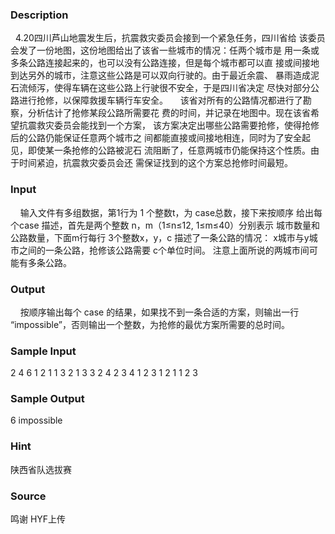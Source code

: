 
### Description
  4.20四川芦山地震发生后，抗震救灾委员会接到一个紧急任务，四川省给
该委员会发了一份地图，这份地图给出了该省一些城市的情况：任两个城市是
用一条或多条公路连接起来的，也可以没有公路连接，但是每个城市都可以直
接或间接地到达另外的城市，注意这些公路是可以双向行驶的。由于最近余震、
暴雨造成泥石流倾泻，使得车辆在这些公路上行驶很不安全，于是四川省决定
尽快对部分公路进行抢修，以保障救援车辆行车安全。
    该省对所有的公路情况都进行了勘察，分析估计了抢修某段公路所需要花
费的时间，并记录在地图中。现在该省希望抗震救灾委员会能找到一个方案，
该方案决定出哪些公路需要抢修，使得抢修后的公路仍能保证任意两个城市之
间都能直接或间接地相连，同时为了安全起见，即使某一条抢修的公路被泥石
流阻断了，任意两城市仍能保持这个性质。由于时间紧迫，抗震救灾委员会还
需保证找到的这个方案总抢修时间最短。

### Input
    输入文件有多组数据，第1行为 1 个整数t，为 case总数，接下来按顺序
给出每个case 描述，首先是两个整数 n，m（1≤n≤12, 1≤m≤40）分别表示
城市数量和公路数量，下面m行每行 3个整数x，y，c 描述了一条公路的情况：
x城市与y城市之间的一条公路，抢修该公路需要 c个单位时间。
注意上面所说的两城市间可能有多条公路。

### Output
    按顺序输出每个 case 的结果，如果找不到一条合适的方案，则输出一行
“impossible”，否则输出一个整数，为抢修的最优方案所需要的总时间。

### Sample Input
2
4 6
1 2 1
1 3 2
1 3 3
2 4 2
3 4 1
2 3 1
2 1
1 2 3

### Sample Output
6
impossible
### Hint
陕西省队选拔赛
### Source
鸣谢 HYF上传